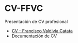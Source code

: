 # CV-FFVC

Presentación de CV profesional
- [CV - Francisco Valdivia Catata](./logs/resume.pdf)
- [Documentación de CV](./pdfs/)
